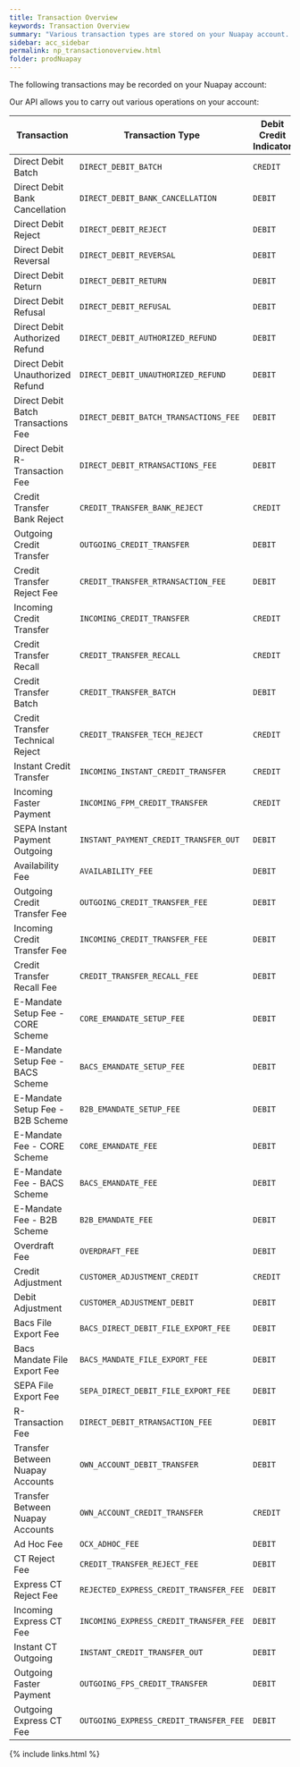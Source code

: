 ```yaml
---
title: Transaction Overview
keywords: Transaction Overview
summary: "Various transaction types are stored on your Nuapay account. This section gives a breakdown of the possible types"
sidebar: acc_sidebar
permalink: np_transactionoverview.html
folder: prodNuapay
---
```


The following transactions may be recorded on your Nuapay account:


Our API allows you to carry out various operations on your account:


<table>
<thead>
<tr>
<th>Transaction</th>
<th>Transaction Type</th>
<th>Debit Credit Indicator</th>
<th>Counterparty  </th>
</tr>
</thead>
<tbody>
<tr>
<td>Direct Debit Batch</td>
<td><code>DIRECT_DEBIT_BATCH</code></td>
<td><code>CREDIT</code></td>
<td>Creditor</td>
</tr>
<tr>
<td>Direct Debit Bank Cancellation</td>
<td><code>DIRECT_DEBIT_BANK_CANCELLATION</code></td>
<td><code>DEBIT</code></td>
<td>Creditor</td>
</tr>
<tr>
<td>Direct Debit Reject</td>
<td><code>DIRECT_DEBIT_REJECT</code></td>
<td><code>DEBIT</code></td>
<td>Creditor</td>
</tr>
<tr>
<td>Direct Debit Reversal</td>
<td><code>DIRECT_DEBIT_REVERSAL</code></td>
<td><code>DEBIT</code></td>
<td>Creditor</td>
</tr>
<tr>
<td>Direct Debit Return</td>
<td><code>DIRECT_DEBIT_RETURN</code></td>
<td><code>DEBIT</code></td>
<td>Creditor</td>
</tr>
<tr>
<td>Direct Debit Refusal</td>
<td><code>DIRECT_DEBIT_REFUSAL</code></td>
<td><code>DEBIT</code></td>
<td>Creditor</td>
</tr>
<tr>
<td>Direct Debit Authorized Refund</td>
<td><code>DIRECT_DEBIT_AUTHORIZED_REFUND</code></td>
<td><code>DEBIT</code></td>
<td>Creditor</td>
</tr>
<tr>
<td>Direct Debit Unauthorized Refund</td>
<td><code>DIRECT_DEBIT_UNAUTHORIZED_REFUND</code></td>
<td><code>DEBIT</code></td>
<td>Creditor</td>
</tr>
<tr>
<td>Direct Debit Batch Transactions Fee</td>
<td><code>DIRECT_DEBIT_BATCH_TRANSACTIONS_FEE</code></td>
<td><code>DEBIT</code></td>
<td>N/A for Fees</td>
</tr>
<tr>
<td>Direct Debit R-Transaction Fee</td>
<td><code>DIRECT_DEBIT_RTRANSACTIONS_FEE</code></td>
<td><code>DEBIT</code></td>
<td>N/A for Fees</td>
</tr>
<tr>
<td>Credit Transfer Bank Reject</td>
<td><code>CREDIT_TRANSFER_BANK_REJECT</code></td>
<td><code>CREDIT</code></td>
<td>Debtor</td>
</tr>
<tr>
<td>Outgoing Credit Transfer</td>
<td><code>OUTGOING_CREDIT_TRANSFER</code></td>
<td><code>DEBIT</code></td>
<td>Creditor</td>
</tr>
<tr>
<td>Credit Transfer Reject Fee</td>
<td><code>CREDIT_TRANSFER_RTRANSACTION_FEE</code></td>
<td><code>DEBIT</code></td>
<td>N/A for Fees</td>
</tr>
<tr>
<td>Incoming Credit Transfer</td>
<td><code>INCOMING_CREDIT_TRANSFER</code></td>
<td><code>CREDIT</code></td>
<td>Debtor</td>
</tr>
<tr>
<td>Credit Transfer Recall</td>
<td><code>CREDIT_TRANSFER_RECALL</code></td>
<td><code>CREDIT</code></td>
<td>Debtor</td>
</tr>

<tr>
<td>Credit Transfer Batch</td>
<td><code>CREDIT_TRANSFER_BATCH</code></td>
<td><code>DEBIT</code></td>
<td>Creditor</td>
</tr>

<tr>
<td>Credit Transfer Technical Reject</td>
<td><code>CREDIT_TRANSFER_TECH_REJECT</code></td>
<td><code>CREDIT</code></td>
<td>Debtor</td>
</tr>

<tr>
<td>Instant Credit Transfer</td>
<td><code>INCOMING_INSTANT_CREDIT_TRANSFER</code></td>
<td><code>CREDIT</code></td>
<td>Debtor</td>
</tr>
<tr>
<td>Incoming Faster Payment</td>
<td><code>INCOMING_FPM_CREDIT_TRANSFER</code></td>
<td><code>CREDIT</code></td>
<td>Debtor</td>
</tr>
<tr>
<td>SEPA Instant Payment Outgoing</td>
<td><code>INSTANT_PAYMENT_CREDIT_TRANSFER_OUT</code></td>
<td><code>DEBIT</code></td>
<td>Creditor</td>
</tr>
<tr>
<td>Availability Fee</td>
<td><code>AVAILABILITY_FEE</code></td>
<td><code>DEBIT</code></td>
<td>N/A for Fees</td>
</tr>
<tr>
<td>Outgoing Credit Transfer Fee</td>
<td><code>OUTGOING_CREDIT_TRANSFER_FEE</code></td>
<td><code>DEBIT</code></td>
<td>N/A for Fees</td>
</tr>
<tr>
<td>Incoming Credit Transfer Fee</td>
<td><code>INCOMING_CREDIT_TRANSFER_FEE</code></td>
<td><code>DEBIT</code></td>
<td>N/A for Fees</td>
</tr>
<tr>
<td>Credit Transfer Recall Fee</td>
<td><code>CREDIT_TRANSFER_RECALL_FEE</code></td>
<td><code>DEBIT</code></td>
<td>N/A for Fees</td>
</tr>
<tr>
<td>E-Mandate Setup Fee - CORE Scheme</td>
<td><code>CORE_EMANDATE_SETUP_FEE</code></td>
<td><code>DEBIT</code></td>
<td>N/A for Fees</td>
</tr>
<tr>
<td>E-Mandate Setup Fee - BACS Scheme</td>
<td><code>BACS_EMANDATE_SETUP_FEE</code></td>
<td><code>DEBIT</code></td>
<td>N/A for Fees</td>
</tr>
<tr>
<td>E-Mandate Setup Fee - B2B Scheme</td>
<td><code>B2B_EMANDATE_SETUP_FEE</code></td>
<td><code>DEBIT</code></td>
<td>N/A for Fees</td>
</tr>
<tr>
<td>E-Mandate Fee - CORE Scheme</td>
<td><code>CORE_EMANDATE_FEE</code></td>
<td><code>DEBIT</code></td>
<td>N/A for Fees</td>
</tr>
<tr>
<td>E-Mandate Fee - BACS Scheme</td>
<td><code>BACS_EMANDATE_FEE</code></td>
<td><code>DEBIT</code></td>
<td>N/A for Fees</td>
</tr>
<tr>
<td>E-Mandate Fee - B2B Scheme</td>
<td><code>B2B_EMANDATE_FEE</code></td>
<td><code>DEBIT</code></td>
<td>N/A for Fees</td>
</tr>
<tr>
<td>Overdraft Fee</td>
<td><code>OVERDRAFT_FEE</code></td>
<td><code>DEBIT</code></td>
<td>N/A for Fees</td>
</tr>
<tr>
<td>Credit Adjustment</td>
<td><code>CUSTOMER_ADJUSTMENT_CREDIT</code></td>
<td><code>CREDIT</code></td>
<td>N/A Nuapay adjustment</td>
</tr>
<tr>
<td>Debit Adjustment</td>
<td><code>CUSTOMER_ADJUSTMENT_DEBIT</code></td>
<td><code>DEBIT</code></td>
<td>N/A Nuapay adjustment</td>
</tr>
<tr>
<td>Bacs File Export Fee</td>
<td><code>BACS_DIRECT_DEBIT_FILE_EXPORT_FEE</code></td>
<td><code>DEBIT</code></td>
<td>N/A for Fees</td>
</tr>
<tr>
<td>Bacs Mandate File Export Fee</td>
<td><code>BACS_MANDATE_FILE_EXPORT_FEE</code></td>
<td><code>DEBIT</code></td>
<td>N/A for Fees</td>
</tr>
<tr>
<td>SEPA File Export Fee</td>
<td><code>SEPA_DIRECT_DEBIT_FILE_EXPORT_FEE</code></td>
<td><code>DEBIT</code></td>
<td>N/A for Fees</td>
</tr>
<tr>
<td>R-Transaction Fee</td>
<td><code>DIRECT_DEBIT_RTRANSACTION_FEE</code></td>
<td><code>DEBIT</code></td>
<td>N/A for Fees</td>
</tr>
<tr>
<td>Transfer Between Nuapay Accounts</td>
<td><code>OWN_ACCOUNT_DEBIT_TRANSFER</code></td>
<td><code>DEBIT</code></td>
<td>N/A Account Transfer</td>
</tr>
<tr>
<td>Transfer Between Nuapay Accounts</td>
<td><code>OWN_ACCOUNT_CREDIT_TRANSFER</code></td>
<td><code>CREDIT</code></td>
<td>N/A Account Transfer</td>
</tr>
<tr>
<td>Ad Hoc Fee</td>
<td><code>OCX_ADHOC_FEE</code></td>
<td><code>DEBIT</code></td>
<td>N/A for Fees</td>
</tr>
<tr>
<td>CT Reject Fee</td>
<td><code>CREDIT_TRANSFER_REJECT_FEE</code></td>
<td><code>DEBIT</code></td>
<td>N/A for Fees</td>
</tr>
<tr>
<td>Express CT Reject Fee</td>
<td><code>REJECTED_EXPRESS_CREDIT_TRANSFER_FEE</code></td>
<td><code>DEBIT</code></td>
<td>N/A for Fees</td>
</tr>
<tr>
<td>Incoming Express CT Fee</td>
<td><code>INCOMING_EXPRESS_CREDIT_TRANSFER_FEE</code></td>
<td><code>DEBIT</code></td>
<td>N/A for Fees</td>
</tr>
<tr>
<td>Instant CT Outgoing</td>
<td><code>INSTANT_CREDIT_TRANSFER_OUT</code></td>
<td><code>DEBIT</code></td>
<td>Creditor</td>
</tr>
<tr>
<td>Outgoing Faster Payment</td>
<td><code>OUTGOING_FPS_CREDIT_TRANSFER</code></td>
<td><code>DEBIT</code></td>
<td>Creditor</td>
</tr>
<tr>
<td>Outgoing Express CT Fee</td>
<td><code>OUTGOING_EXPRESS_CREDIT_TRANSFER_FEE</code></td>
<td><code>DEBIT</code></td>
<td>N/A for Fees</td>
</tr>
</tbody>
</table>



{% include links.html %}
